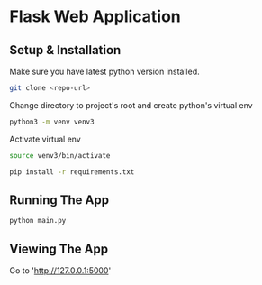 # Flask Web Application

## Setup & Installation

Make sure you have latest python version installed.

```bash
git clone <repo-url>
```

Change directory to project's root and create python's virtual env

```bash
python3 -m venv venv3
```

Activate virtual env

```bash
source venv3/bin/activate
```

```bash
pip install -r requirements.txt
```

## Running The App

```bash
python main.py
```

## Viewing The App

Go to 'http://127.0.0.1:5000'

